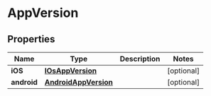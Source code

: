 # AppVersion

## Properties
Name | Type | Description | Notes
------------ | ------------- | ------------- | -------------
**iOS** | [**IOsAppVersion**](IOsAppVersion.md) |  |  [optional]
**android** | [**AndroidAppVersion**](AndroidAppVersion.md) |  |  [optional]
